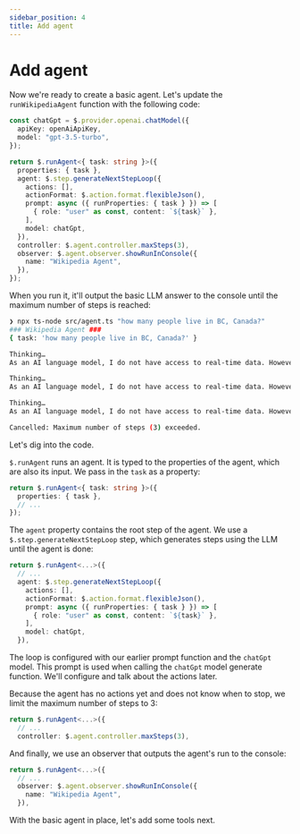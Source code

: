 ```yaml
---
sidebar_position: 4
title: Add agent
---
```


# Add agent

Now we're ready to create a basic agent. Let's update the `runWikipediaAgent` function with the following code:

```typescript
const chatGpt = $.provider.openai.chatModel({
  apiKey: openAiApiKey,
  model: "gpt-3.5-turbo",
});

return $.runAgent<{ task: string }>({
  properties: { task },
  agent: $.step.generateNextStepLoop({
    actions: [],
    actionFormat: $.action.format.flexibleJson(),
    prompt: async ({ runProperties: { task } }) => [
      { role: "user" as const, content: `${task}` },
    ],
    model: chatGpt,
  }),
  controller: $.agent.controller.maxSteps(3),
  observer: $.agent.observer.showRunInConsole({
    name: "Wikipedia Agent",
  }),
});
```

When you run it, it'll output the basic LLM answer to the console until the maximum number of steps is reached:

```bash
❯ npx ts-node src/agent.ts "how many people live in BC, Canada?"
### Wikipedia Agent ###
{ task: 'how many people live in BC, Canada?' }

Thinking…
As an AI language model, I do not have access to real-time data. However, according to the latest census conducted in 2016, the population of British Columbia, Canada was approximately 4.6 million.

Thinking…
As an AI language model, I do not have access to real-time data. However, according to the latest census conducted in 2016, the population of British Columbia, Canada was approximately 4.6 million.

Thinking…
As an AI language model, I do not have access to real-time data. However, according to the latest census conducted in 2016, the population of British Columbia, Canada was approximately 4.6 million.

Cancelled: Maximum number of steps (3) exceeded.
```

Let's dig into the code.

`$.runAgent` runs an agent.
It is typed to the properties of the agent, which are also its input.
We pass in the `task` as a property:

```typescript
return $.runAgent<{ task: string }>({
  properties: { task },
  // ...
});
```

The `agent` property contains the root step of the agent.
We use a `$.step.generateNextStepLoop` step, which generates steps using the LLM until the agent is done:

```typescript
return $.runAgent<...>({
  // ...
  agent: $.step.generateNextStepLoop({
    actions: [],
    actionFormat: $.action.format.flexibleJson(),
    prompt: async ({ runProperties: { task } }) => [
      { role: "user" as const, content: `${task}` },
    ],
    model: chatGpt,
  }),
```

The loop is configured with our earlier prompt function and the `chatGpt` model.
This prompt is used when calling the `chatGpt` model generate function.
We'll configure and talk about the actions later.

Because the agent has no actions yet and does not know when to stop, we limit the maximum number of steps to 3:

```typescript
return $.runAgent<...>({
  // ...
  controller: $.agent.controller.maxSteps(3),
```

And finally, we use an observer that outputs the agent's run to the console:

```typescript
return $.runAgent<...>({
  // ...
  observer: $.agent.observer.showRunInConsole({
    name: "Wikipedia Agent",
  }),
```

With the basic agent in place, let's add some tools next.
